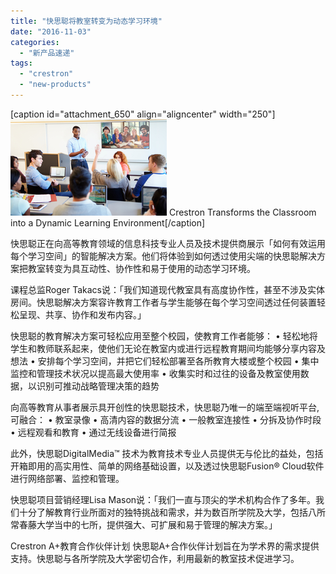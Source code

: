 ```yaml
---
title: "快思聪将教室转变为动态学习环境"
date: "2016-11-03"
categories: 
  - "新产品速递"
tags: 
  - "crestron"
  - "new-products"
---
```


\[caption id="attachment\_650" align="aligncenter" width="250"\]![Crestron Transforms the Classroom into a Dynamic Learning Environment](/assets/images/image007.jpg) Crestron Transforms the Classroom into a Dynamic Learning Environment\[/caption\]

快思聪正在向高等教育领域的信息科技专业人员及技术提供商展示「如何有效运用每个学习空间」的智能解决方案。他们将体验到如何透过使用尖端的快思聪解决方案把教室转变为具互动性、协作性和易于使用的动态学习环境。

课程总监Roger Takacs说：「我们知道现代教室具有高度协作性，甚至不涉及实体房间。快思聪解决方案容许教育工作者与学生能够在每个学习空间透过任何装置轻松呈现、共享、协作和发布内容。」

快思聪的教育解决方案可轻松应用至整个校园，使教育工作者能够： • 轻松地将学生和教师联系起来，使他们无论在教室内或进行远程教育期间均能够分享内容及想法 • 安排每个学习空间，并把它们轻松部署至各所教育大楼或整个校园 • 集中监控和管理技术状况以提高最大使用率 • 收集实时和过往的设备及教室使用数据，以识别可推动战略管理决策的趋势

向高等教育从事者展示具开创性的快思聪技术，快思聪乃唯一的端至端视听平台, 可融合： • 教室录像 • 高清内容的数据分流 • 一般教室连接性 • 分拆及协作时段 • 远程观看和教育 • 通过无线设备进行简报

此外，快思聪DigitalMedia™ 技术为教育技术专业人员提供无与伦比的益处，包括开箱即用的高实用性、简单的网络基础设置，以及透过快思聪Fusion® Cloud软件进行网络部署、监控和管理。

快思聪项目营销经理Lisa Mason说：「我们一直与顶尖的学术机构合作了多年。我们十分了解教育行业所面对的独特挑战和需求，并为数百所学院及大学，包括八所常春藤大学当中的七所，提供强大、可扩展和易于管理的解决方案。」

Crestron A+教育合作伙伴计划 快思聪A+合作伙伴计划旨在为学术界的需求提供支持。快思聪与各所学院及大学密切合作，利用最新的教室技术促进学习。
